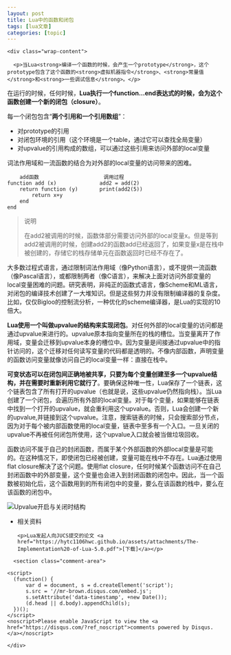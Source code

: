```yaml
---
layout: post
title: Lua中的函数和闭包 
tags: [lua文章]
categories: [topic]
---
```

<div class="page-content">
    
    
    <div class="wrap-content">
      
      <p>当Lua<strong>编译一个函数的时候，会产生一个prototype</strong>，这个prototype包含了这个函数的<strong>虚拟机器指令</strong>、<strong>常量值</strong>和<strong>一些调试信息</strong>。</p>

<p>在运行的时候，任何时候，<strong>Lua执行一个function…end表达式的时候，会为这个函数创建一个新的闭包（closure）</strong>。</p>

<p>每一个闭包包含“<strong>两个引用和一个引用数组</strong>”：</p>

<ul>
  <li>对prototype的引用</li>
  <li>对闭包环境的引用（这个环境是一个table，通过它可以查找全局变量）</li>
  <li>对upvalue的引用构成的数组，可以通过这些引用来访问外部的local变量</li>
</ul>

<p>词法作用域和一流函数的结合为对外部的local变量的访问带来的困难。</p>

<div class="language-ruby highlighter-rouge"><div class="highlight"><pre class="highlight"><code>    <span class="n">add</span><span class="err">函数</span>                     <span class="err">调用过程</span>
<span class="n">function</span> <span class="n">add</span> <span class="p">(</span><span class="n">x</span><span class="p">)</span>              <span class="n">add2</span> <span class="o">=</span> <span class="n">add</span><span class="p">(</span><span class="mi">2</span><span class="p">)</span>
    <span class="k">return</span> <span class="n">function</span> <span class="p">(</span><span class="n">y</span><span class="p">)</span>       <span class="nb">print</span><span class="p">(</span><span class="n">add2</span><span class="p">(</span><span class="mi">5</span><span class="p">))</span>
        <span class="k">return</span> <span class="n">x</span><span class="o">+</span><span class="n">y</span>
    <span class="k">end</span>
<span class="k">end</span>
</code></pre></div></div>
<blockquote>
  <p>说明</p>

  <p>在add2被调用的时候，函数体部分需要访问外部的local变量x。但是等到add2被调用的时候，创建add2的函数add已经返回了，如果变量x是在栈中被创建的，存储它的栈存储单元在函数返回时已经不存在了。</p>
</blockquote>

<p>大多数过程式语言，通过限制词法作用域（像Python语言），或不提供一流函数（像Pascal语言），或都限制两者（像C语言），来解决上面对访问外部变量的local变量困难的问题。研究表明，非纯正的函数式语言，像Scheme和ML语言，对闭包的编译技术创建了一大堆知识。但是这些努力并没有限制编译器的复杂度。比如，仅仅Bigloo的控制流分析，一种优化的scheme编译器，是Lua的实现的10倍大。</p>

<p><strong>Lua使用一个叫做upvalue的结构来实现闭包</strong>。对任何外部的local变量的访问都是通过upvalue来进行的。upvalue原本指向变量所在的栈的槽位。当变量离开了作用域，变量会迁移到upvalue本身的槽位中。因为变量是间接通过upvalue中的指针访问的，这个迁移对任何读写变量的代码都是透明的。不像内部函数，声明变量的函数访问变量就像访问自己的local变量一样：直接在栈中。</p>

<p><strong>可变状态可以在闭包间正确地被共享，只要为每个变量创建至多一个upvalue结构，并在需要时重新利用它就行了</strong>。要确保这种唯一性，Lua保存了一个链表，这个链表包含了所有打开的upvalue（也就是说，这些upvalue仍然指向栈）。当Lua创建了一个闭包，会遍历所有外部的local变量。对于每个变量，如果能够在链表中找到一个打开的upvalue，就会重利用这个upvalue。否则，Lua会创建一个新的upvalue,并链接到这个upvalue。注意，搜索链表的时候，只会搜索部分节点，因为对于每个被内部函数使用的local变量，链表中至多有一个入口。一旦关闭的upvalue不再被任何闭包所使用，这个upvalue入口就会被当做垃圾回收。</p>

<p>函数访问不属于自己的封闭函数，而属于某个外部函数的外部local变量是可能的。在这种情况下，即使闭包已经被创建，变量可能在栈中不存在。Lua通过使用flat closure解决了这个问题。使用flat closure，任何时候某个函数访问不在自己封闭函数中的外部变量，这个变量也会进入到封闭函数的闭包中。因此，当一个函数被初始化后，这个函数用到的所有闭包中的变量，要么在该函数的栈中，要么在该函数的闭包中。</p>

<p><img src="https://hytc1106hwc.github.io/assets/lua/how-to-write-c-functions/open-and-closed-upvalue.png" alt="Upvalue开启与关闭时结构"/></p>

<ul>
  <li>
    <p>相关资料</p>

    <p>Lua发起人向JUCS提交的论文 <a href="https://hytc1106hwc.github.io/assets/attachments/The-Implementation%20-of-Lua-5.0.pdf">[下载]</a></p>
  </li>
</ul>


      
	  
<script src="http://qzonestyle.gtimg.cn/qzone/app/qzlike/qzopensl.js#jsdate=20111201" charset="utf-8"></script>
<script type="text/javascript">
	(function(){
		var p = {
			url:'https://hytc1106hwc.github.io/2018/01/30/functions-and-closures-in-lua.html',
			showcount:'0',/*是否显示分享总数,显示：'1'，不显示：'0' */
			desc:'',/*默认分享理由(可选)*/
			summary:'Lua中的函数和闭包Lua中的函数与闭包的实现机制',/*分享摘要(可选)*/
			title:'Lua中的函数和闭包',/*分享标题(可选)*/
			site:'',/*分享来源 如：腾讯网(可选)*/
			pics:'', /*分享图片的路径(可选)*/
			style:'203',
			width:98,
			height:22
		};
		var s = [];
		for(var i in p){
			s.push(i + '=' + encodeURIComponent(p[i]||''));
		}
		$("div.page-share").append(['<a version="1.0" href="http://sns.qzone.qq.com/cgi-bin/qzshare/cgi_qzshare_onekey?',s.join('&'),'" target="_blank" rel="nofollow noopener noreferrer" >Qzone</a>'].join(''));
		/*document.write(['<a version="1.0" class="qzOpenerDiv" href="http://sns.qzone.qq.com/cgi-bin/qzshare/cgi_qzshare_onekey?',s.join('&'),'" target="_blank" rel="noopener noreferrer">分享</a>'].join(''));*/
	})();
</script>
	  
<script src="/assets/js/jquery-qrcode-0.14.0.js"></script>
<script type="text/javascript">
	function showHideWechatCode(){
		
		var ops = {
			// render method: 'canvas', 'image' or 'div'
			render: 'canvas',

			// version range somewhere in 1 .. 40
			minVersion: 1,
			maxVersion: 40,

			// error correction level: 'L', 'M', 'Q' or 'H'
			ecLevel: 'L',

			// offset in pixel if drawn onto existing canvas
			left: 1,
			top: 1,

			// size in pixel
			size: 100,

			// code color or image element
			fill: '#000',

			// background color or image element, null for transparent background
			background: null,

			// content
			text: 'https://hytc1106hwc.github.io/2018/01/30/functions-and-closures-in-lua.html',

			// corner radius relative to module width: 0.0 .. 0.5
			radius: 0,

			// quiet zone in modules
			quiet: 0,

			// modes
			// 0: normal
			// 1: label strip
			// 2: label box
			// 3: image strip
			// 4: image box
			mode: 0,

			mSize: 0.1,
			mPosX: 0.5,
			mPosY: 0.5,

			label: 'no label',
			fontname: 'sans',
			fontcolor: '#000',

			image: null
		};

		if ($("div.weixin-container").hasClass("loaded"))
		{
			$("div.weixin-qrcode-img").empty();
			$("div.weixin-container").removeClass("loaded")
		}
		else
		{
			$("div.weixin-qrcode").html('<div class="weixin-qrcode-img"></div>');
			$("div.weixin-qrcode-img").qrcode(ops);
			$("div.weixin-container").addClass("loaded");
		}
		
		
	}

	(function(){
		$("div.page-share").append('<a href="javascript:void(0)" onclick="showHideWechatCode()" rel="nofollow">WeChat</a>');
	})();
</script>

      <section class="comment-area">
  <div class="comment-wrapper">
    
    
    <script>
      (function() {
          var d = document, s = d.createElement('script');
          s.src = '//mr-brown.disqus.com/embed.js';
          s.setAttribute('data-timestamp', +new Date());
          (d.head || d.body).appendChild(s);
      })();
    </script>
    <noscript>Please enable JavaScript to view the <a href="https://disqus.com/?ref_noscript">comments powered by Disqus.</a></noscript>
    
  </div>
</section> 

    </div> 
  </div>
